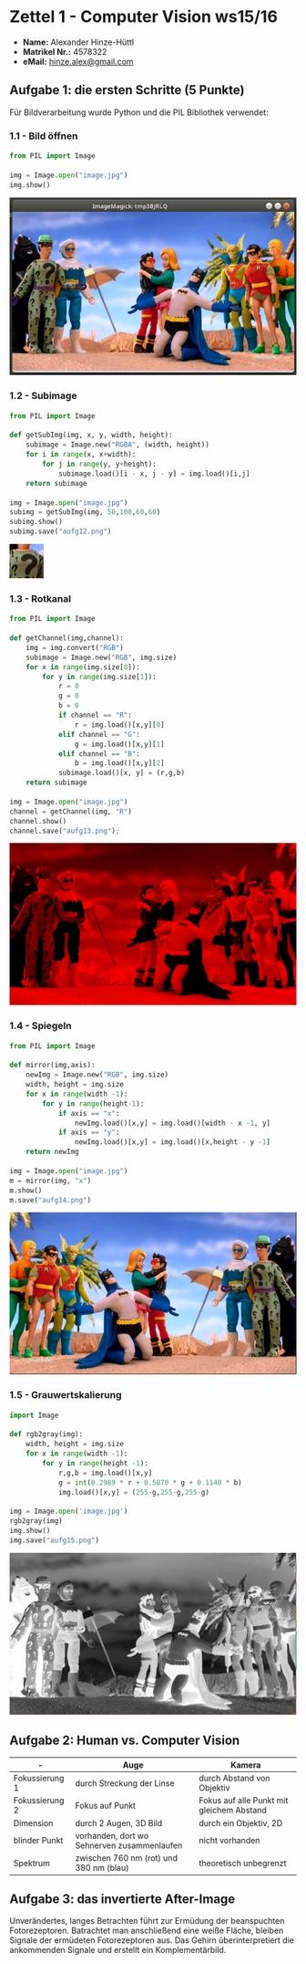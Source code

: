 # Zettel 1 - Computer Vision ws15/16

* __Name:__ Alexander Hinze-Hüttl
* __Matrikel Nr.:__ 4578322
* __eMail:__ hinze.alex@gmail.com

## Aufgabe 1: die ersten Schritte (5 Punkte)
Für Bildverarbeitung wurde Python und die PIL Bibliothek verwendet:
### 1.1 - Bild öffnen
```python
from PIL import Image

img = Image.open("image.jpg")
img.show()
```
![](aufg11.png)

### 1.2 - Subimage
```python
from PIL import Image

def getSubImg(img, x, y, width, height):
	subimage = Image.new("RGBA", (width, height))
	for i in range(x, x+width):
		for j in range(y, y+height):
			subimage.load()[i - x, j - y] = img.load()[i,j]
	return subimage

img = Image.open("image.jpg")
subimg = getSubImg(img, 50,100,60,60)
subimg.show()
subimg.save("aufg12.png")
```
![](aufg12.png)

### 1.3 - Rotkanal
```python
from PIL import Image

def getChannel(img,channel):
	img = img.convert("RGB")
	subimage = Image.new("RGB", img.size)
	for x in range(img.size[0]):
		for y in range(img.size[1]):
			r = 0
			g = 0
			b = 0
			if channel == "R":
				r = img.load()[x,y][0]
			elif channel == "G":
				g = img.load()[x,y][1]
			elif channel == "B":
				b = img.load()[x,y][2]
			subimage.load()[x, y] = (r,g,b)
	return subimage

img = Image.open("image.jpg")
channel = getChannel(img, "R")
channel.show()
channel.save("aufg13.png");
```
![](aufg13.png)

### 1.4 - Spiegeln
```python
from PIL import Image

def mirror(img,axis):
	newImg = Image.new("RGB", img.size)
	width, height = img.size
	for x in range(width -1):
		for y in range(height-1):
			if axis == "x":
				newImg.load()[x,y] = img.load()[width - x -1, y]
			if axis == "y":
				newImg.load()[x,y] = img.load()[x,height - y -1]
	return newImg

img = Image.open("image.jpg")
m = mirror(img, "x")
m.show()
m.save("aufg14.png")
```
![](aufg14.png)

### 1.5 - Grauwertskalierung
```python
import Image

def rgb2gray(img):
	width, height = img.size
	for x in range(width -1):
		for y in range(height -1):
			r,g,b = img.load()[x,y]
			g = int(0.2989 * r + 0.5870 * g + 0.1140 * b)
			img.load()[x,y] = (255-g,255-g,255-g)

img = Image.open('image.jpg')
rgb2gray(img)
img.show()
img.save("aufg15.png")
```
![](aufg15.png)

## Aufgabe 2: Human vs. Computer Vision
| - | Auge | Kamera |
|---|------|--------|
| Fokussierung 1  | durch Streckung der Linse      |  durch Abstand von Objektiv      |
| Fokussierung 2 |  Fokus auf Punkt | Fokus auf alle Punkt mit gleichem Abstand |
| Dimension | durch 2 Augen, 3D Bild | durch ein Objektiv, 2D |
| blinder Punkt | vorhanden, dort wo Sehnerven zusammenlaufen | nicht vorhanden |
| Spektrum | zwischen 760 nm (rot) und 380 nm (blau) | theoretisch unbegrenzt | 

## Aufgabe 3: das invertierte After-Image
Unverändertes, langes Betrachten führt zur Ermüdung der beanspuchten Fotorezeptoren. Batrachtet man anschließend eine weiße Fläche, bleiben Signale der ermüdeten Fotorezeptoren aus. Das Gehirn überinterpretiert die ankommenden Signale und erstellt ein Komplementärbild.
